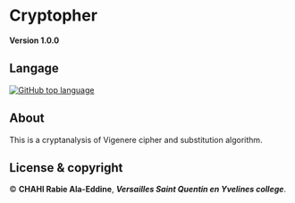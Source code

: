 # Cryptopher

**Version 1.0.0**

## Langage 

[![GitHub top language](https://img.shields.io/github/languages/top/Chahi-Rabie-Ala-Eddine/Cryptopher)](https://github.com/Chahi-Rabie-Ala-Eddine/Cryptopher)
 
## About

This is a cryptanalysis of Vigenere cipher and substitution algorithm.

## License & copyright

© **CHAHI Rabie Ala-Eddine**, ***Versailles Saint Quentin en Yvelines college***.

